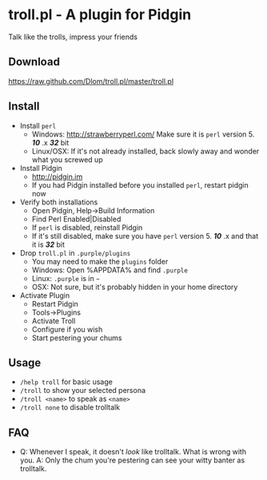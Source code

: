 # troll.pl - A plugin for Pidgin
Talk like the trolls, impress your friends

## Download
https://raw.github.com/Dlom/troll.pl/master/troll.pl

## Install
* Install `perl`
    * Windows: http://strawberryperl.com/ Make sure it is `perl` version 5. ***10*** .x ***32*** bit
    * Linux/OSX: If it's not already installed, back slowly away and wonder what you screwed up
* Install Pidgin
    * http://pidgin.im
    * If you had Pidgin installed before you installed `perl`, restart pidgin now
* Verify both installations
    * Open Pidgin, Help->Build Information
    * Find Perl Enabled|Disabled
    * If `perl` is disabled, reinstall Pidgin
    * If it's still disabled, make sure you have `perl` version 5. ***10*** .x and that it is ***32*** bit
* Drop `troll.pl` in `.purple/plugins`
    * You may need to make the `plugins` folder
    * Windows: Open %APPDATA% and find `.purple`
    * Linux: `.purple` is in `~`
    * OSX: Not sure, but it's probably hidden in your home directory
* Activate Plugin
    * Restart Pidgin
    * Tools->Plugins
    * Activate Troll
    * Configure if you wish
    * Start pestering your chums

## Usage
* `/help troll` for basic usage
* `/troll` to show your selected persona
* `/troll <name>` to speak as `<name>`
* `/troll none` to disable trolltalk

## FAQ
* Q: Whenever I speak, it doesn't *look* like trolltalk.  What is wrong with you.  A: Only the chum you're pestering can see your witty banter as trolltalk.